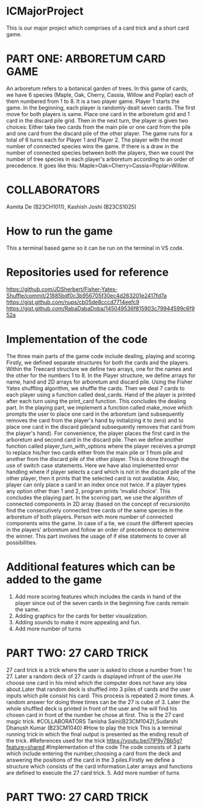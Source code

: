 # ICMajorProject
This is our major project which comprises of a card trick and a short card game. 
# PART ONE: ARBORETUM CARD GAME
An arboretum refers to a botanical garden of trees. In this game of cards, we have 6 species (Maple, Oak, Cherry, Cassia, Willow and Poplar) each of them numbered from 1 to 8. It is a two player game. Player 1 starts the game. In the beginning, each player is randomly dealt seven cards. The first move for both players is same. Place one card in the arboretum grid and 1 card in the discard pile grid. Then in the next turn, the player is given two choices: Either take two cards from the main pile or one card from the pile and one card from the discard pile of the other player. The game runs for a total of 6 turns each for Player 1 and Player 2. The player with the most number of connected species wins the game. If there is a draw in the number of connected species between both the players, then we count the number of tree species in each player's arboretum according to an order of precedence. It goes like this: Maple>Oak>Cherry>Cassia>Poplar>Willow.
# COLLABORATORS 
Asmita De (B23CH1011), Kashish Joshi (B23CS1025)
# How to run the game
This a terminal based game so it can be run on the terminal in VS code. 
# Repositories used for reference 
https://github.com/JDSherbert/Fisher-Yates-Shuffle/commit/21885bdf0c3b956705f30ec4d263201e2417fd7a
https://gist.github.com/nups/cb05de8cccd7714eefc9
https://gist.github.com/RabaDabaDoba/145049536f815903c79944599c6f952a
# Implementation of the code
The three main parts of the game code include dealing, playing and scoring. Firstly, we defined separate structures for both the cards and the players. Within the Treecard structure we define two arrays, one for the names and the other for the numbers 1 to 8. In the Player structure, we define arrays for name, hand and 2D arrays for arboretum and discard pile. 
Using the Fisher Yates shuffling algorithm, we shuffle the cards. Then we deal 7 cards to each player using a function called deal_cards. Hand of the player is printed after each turn using the print_card function. This concludes the dealing part.
In the playing part, we implement a function called make_move which prompts the user to place one card in the arboretum (and subsequently removes the card from the player's hand by initializing it to zero) and to place one card in the discard pile(and subsequently removes that card from the player's hand). For convenience, the player places the first card in the arboretum and second card in the discard pile. Then we define another function called player_turn_with_options where the player receives a prompt to replace his/her two cards either from the main pile or 1 from pile and another from the discard pile of the other player. This is done through the use of switch case statements. Here we have also implemented error handling where if player selects a card which is not in the discard pile of the other player, then it prints that the selected card is not available. Also, player can only place a card in an index once not twice. If a player types any option other than 1 and 2, program prints 'invalid choice'. This concludes the playing part.
In the scoring part, we use the algorithm of connected components in 2D array (based on the concept of recursion)to find the consecutively connected tree cards of the same species in the arboretum of both players. Person with more number of connected components wins the game. In case of a tie, we count the different species in the players' arboretum and follow an order of precedence to determine the winner. This part involves the usage of if else statements to cover all possibilities.
# Additional features which can be added to the game
1. Add more scoring features which includes the cards in hand of the player since out of the seven cards in the beginning five cards remain the same. 
2. Adding graphics for the cards for better visualization.
3. Adding sounds to make it more appealing and fun.
4. Add more number of turns
# PART TWO: 27 CARD TRICK
27 card trick is a trick where the user is asked to chose a number from 1 to 27. Later a random deck of 27 cards is displayed infront of the user.He choose one card in his mind which the computer does not have any idea about.Later that random deck is shuffled into 3 piles of cards and the user inputs which pile consist his card. This process is repeated 2 more times. A random answer for doing three times can be the 27 is cube of 3. Later the whole shuffled deck is printed in front of the user and he will find his chosen card in front of the number he chose at first. This is the 27 card magic trick.
#COLLABORATORS
Tanisha Saini(B23CM1042),Sudarshi Dhanush Kumar (B23CM1040)
#How to play the trick
This is a terminal running trick in which the final output is presented as the ending result of the trick. 
#References used for the trick
https://youtu.be/l7lP9y7Bb5g?feature=shared
#Implementation of the code 
The code consists of 3 parts which include entering the number,choosing a card from the deck and answering the positions of the card in the 3 piles.Firstly we define a structure which consists of the card information.Later arrays and functions are defined to execute the 27 card trick.
5. Add more number of turns
# PART TWO: 27 CARD TRICK

